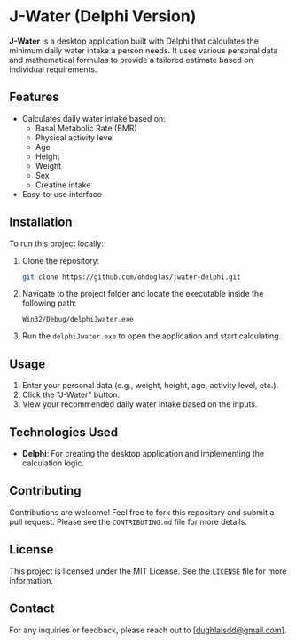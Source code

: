 # J-Water (Delphi Version)

**J-Water** is a desktop application built with Delphi that calculates the minimum daily water intake a person needs. It uses various personal data and mathematical formulas to provide a tailored estimate based on individual requirements.

## Features

- Calculates daily water intake based on:
  - Basal Metabolic Rate (BMR)
  - Physical activity level
  - Age
  - Height
  - Weight
  - Sex
  - Creatine intake
- Easy-to-use interface

## Installation

To run this project locally:

1. Clone the repository:

   ```bash
   git clone https://github.com/ohdoglas/jwater-delphi.git
   ```

2. Navigate to the project folder and locate the executable inside the following path:

   ```
   Win32/Debug/delphiJwater.exe
   ```

3. Run the `delphiJwater.exe` to open the application and start calculating.

## Usage

1. Enter your personal data (e.g., weight, height, age, activity level, etc.).
2. Click the "J-Water" button.
3. View your recommended daily water intake based on the inputs.

## Technologies Used

- **Delphi**: For creating the desktop application and implementing the calculation logic.

## Contributing

Contributions are welcome! Feel free to fork this repository and submit a pull request. Please see the `CONTRIBUTING.md` file for more details.

## License

This project is licensed under the MIT License. See the `LICENSE` file for more information.

## Contact

For any inquiries or feedback, please reach out to [dughlaisdd@gmail.com].


